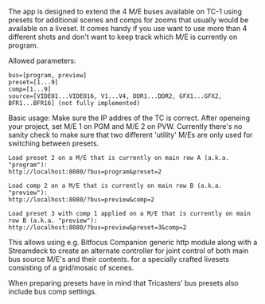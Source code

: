 The app is designed to extend the 4 M/E buses available on TC-1 using presets for additional scenes and comps for zooms that usually would be available on a liveset. It comes handy if you use want to use more than 4 different shots and don't want to keep track which M/E is currently on program.

Allowed parameters:

```
bus=[program, preview]
preset=[1...9]
comp=[1...9]
source=[VIDEO1...VIDEO16, V1...V4, DDR1...DDR2, GFX1...GFX2, BFR1...BFR16] (not fully implemented)
```
Basic usage:
Make sure the IP addres of the TC is correct. After openeing your project, set M/E 1 on PGM and M/E 2 on PVW. Currently there's no sanity check to make sure that two different 'utility' M/Es are only used for switching between presets.
```
Load preset 2 on a M/E that is currently on main row A (a.k.a. "program"):
http://localhost:8080/?bus=program&preset=2

Load comp 2 on a M/E that is currently on main row B (a.k.a. "preview"):
http://localhost:8080/?bus=preview&comp=2

Load preset 3 with comp 1 applied on a M/E that is currently on main row B (a.k.a. "preview"):
http://localhost:8080/?bus=preview&preset=3&comp=2
```
This allows using e.g. Bitfocus Companion generic http module along with a Streamdeck to create an alternate controller for joint control of both main bus source M/E's and their contents. for a specially crafted livesets consisting of a grid/mosaic of scenes.

When preparing presets have in mind that Tricasters' bus presets also include bus comp settings. 
